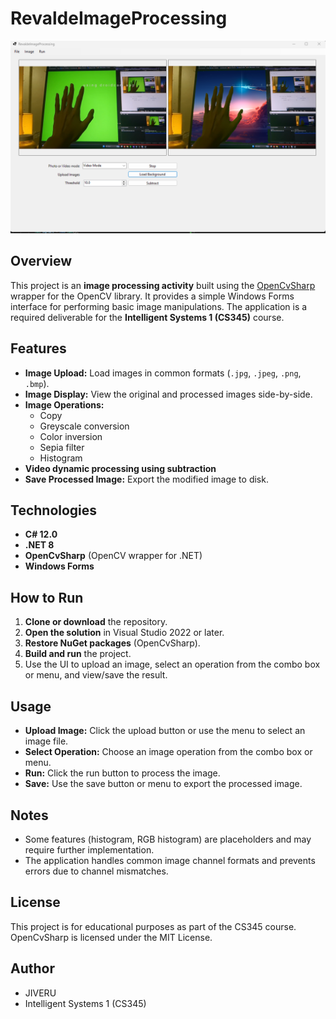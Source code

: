 # RevaldeImageProcessing
![Screenshot](https://github.com/JIVERU/opencvsharp-Imageprocessing/blob/master/RevaldeImageProcessing/Assets/Screenshot%202025-09-24%20030734.png)
## Overview

This project is an **image processing activity** built using the [OpenCvSharp](https://github.com/shimat/opencvsharp) wrapper for the OpenCV library. It provides a simple Windows Forms interface for performing basic image manipulations. The application is a required deliverable for the **Intelligent Systems 1 (CS345)** course.

## Features

- **Image Upload:** Load images in common formats (`.jpg`, `.jpeg`, `.png`, `.bmp`).
- **Image Display:** View the original and processed images side-by-side.
- **Image Operations:**
  - Copy
  - Greyscale conversion
  - Color inversion
  - Sepia filter
  - Histogram
- **Video dynamic processing using subtraction**
- **Save Processed Image:** Export the modified image to disk.

## Technologies

- **C# 12.0**
- **.NET 8**
- **OpenCvSharp** (OpenCV wrapper for .NET)
- **Windows Forms**

## How to Run

1. **Clone or download** the repository.
2. **Open the solution** in Visual Studio 2022 or later.
3. **Restore NuGet packages** (OpenCvSharp).
4. **Build and run** the project.
5. Use the UI to upload an image, select an operation from the combo box or menu, and view/save the result.

## Usage

- **Upload Image:** Click the upload button or use the menu to select an image file.
- **Select Operation:** Choose an image operation from the combo box or menu.
- **Run:** Click the run button to process the image.
- **Save:** Use the save button or menu to export the processed image.

## Notes

- Some features (histogram, RGB histogram) are placeholders and may require further implementation.
- The application handles common image channel formats and prevents errors due to channel mismatches.

## License

This project is for educational purposes as part of the CS345 course.  
OpenCvSharp is licensed under the MIT License.

## Author

- JIVERU
- Intelligent Systems 1 (CS345)
